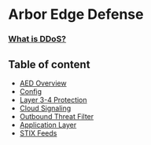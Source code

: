 # Arbor Edge Defense

### [What is DDoS?](https://www.netscout.com/what-is-ddos)

## Table of content
- [AED Overview]()
- [Config]()
- [Layer 3-4 Protection]()
- [Cloud Signaling]()
- [Outbound Threat Filter]()
- [Application Layer]()
- [STIX Feeds]()